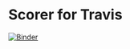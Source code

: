 # Scorer for Travis

[![Binder](https://mybinder.org/badge_logo.svg)](https://mybinder.org/v2/gh/rmcrae/Scorer/HEAD?labpath=CliftonScorer.ipynb)
